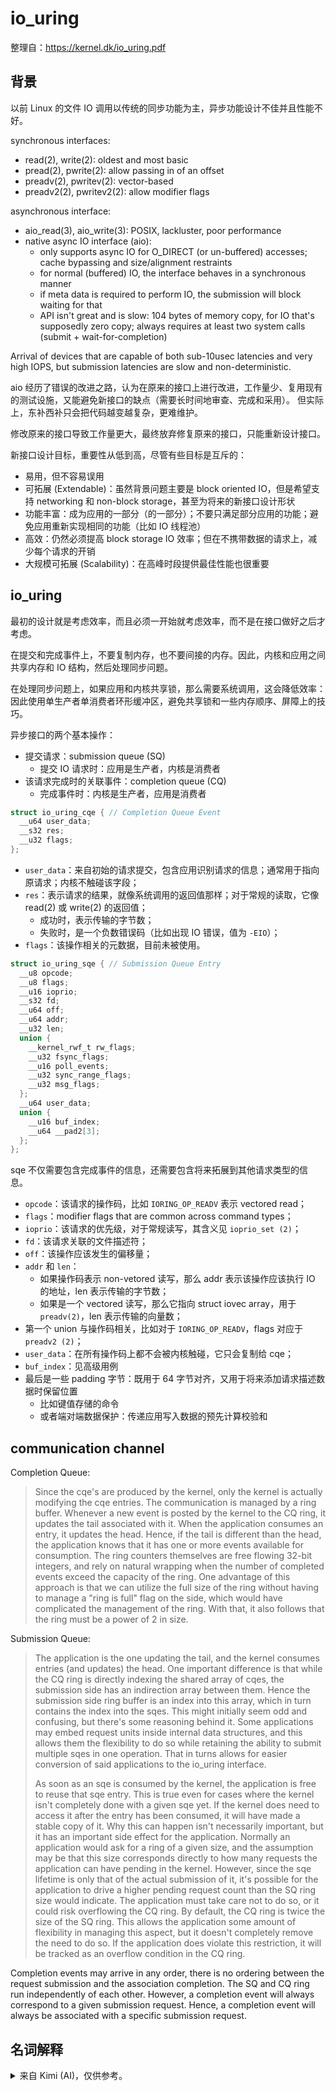 # io_uring

整理自：<https://kernel.dk/io_uring.pdf>

## 背景

以前 Linux 的文件 IO 调用以传统的同步功能为主，异步功能设计不佳并且性能不好。

synchronous interfaces:

* read(2), write(2): oldest and most basic
* pread(2), pwrite(2): allow passing in of an offset
* preadv(2), pwritev(2): vector-based
* preadv2(2), pwritev2(2): allow modifier flags

asynchronous interface:

* aio_read(3), aio_write(3): POSIX, lackluster, poor performance
* native async IO interface (aio):
  * only supports async IO for O_DIRECT (or un-buffered) accesses; cache bypassing and size/alignment restraints
  * for normal (buffered) IO, the interface behaves in a synchronous manner
  * if meta data is required to perform IO, the submission will block waiting for that
  * API isn't great and is slow: 104 bytes of memory copy, for IO that's supposedly zero copy; always requires at least two system calls (submit + wait-for-completion)

Arrival of devices that are capable of both sub-10usec latencies and very high IOPS, but 
submission latencies are slow and non-deterministic.

aio 经历了错误的改进之路，认为在原来的接口上进行改进，工作量少、复用现有的测试设施，又能避免新接口的缺点（需要长时间地审查、完成和采用）。
但实际上，东补西补只会把代码越变越复杂，更难维护。

修改原来的接口导致工作量更大，最终放弃修复原来的接口，只能重新设计接口。

新接口设计目标，重要性从低到高，尽管有些目标是互斥的：
* 易用，但不容易误用
* 可拓展 (Extendable)：虽然背景问题主要是 block oriented IO，但是希望支持 networking 和 non-block storage，甚至为将来的新接口设计形状
* 功能丰富：成为应用的一部分（的一部分）；不要只满足部分应用的功能；避免应用重新实现相同的功能（比如 IO 线程池）
* 高效：仍然必须提高 block storage IO 效率；但在不携带数据的请求上，减少每个请求的开销
* 大规模可拓展 (Scalability)：在高峰时段提供最佳性能也很重要


## io_uring

最初的设计就是考虑效率，而且必须一开始就考虑效率，而不是在接口做好之后才考虑。

在提交和完成事件上，不要复制内存，也不要间接的内存。因此，内核和应用之间共享内存和 IO 结构，然后处理同步问题。

在处理同步问题上，如果应用和内核共享锁，那么需要系统调用，这会降低效率：因此使用单生产者单消费者环形缓冲区，避免共享锁和一些内存顺序、屏障上的技巧。

异步接口的两个基本操作：
* 提交请求：submission queue (SQ)
  * 提交 IO 请求时：应用是生产者，内核是消费者
* 该请求完成时的关联事件：completion queue (CQ)
  * 完成事件时：内核是生产者，应用是消费者

```c
struct io_uring_cqe { // Completion Queue Event
  __u64 user_data;
  __s32 res;
  __u32 flags;
};
```

* `user_data`：来自初始的请求提交，包含应用识别请求的信息；通常用于指向原请求；内核不触碰该字段；
* `res`：表示请求的结果，就像系统调用的返回值那样；对于常规的读取，它像 read(2) 或 write(2) 的返回值；
  * 成功时，表示传输的字节数；
  * 失败时，是一个负数错误码（比如出现 IO 错误，值为 `-EIO`）；
* `flags`：该操作相关的元数据，目前未被使用。


```c
struct io_uring_sqe { // Submission Queue Entry
  __u8 opcode;
  __u8 flags;
  __u16 ioprio;
  __s32 fd;
  __u64 off;
  __u64 addr;
  __u32 len;
  union {
    __kernel_rwf_t rw_flags;
    __u32 fsync_flags;
    __u16 poll_events;
    __u32 sync_range_flags;
    __u32 msg_flags;
  };
  __u64 user_data;
  union {
    __u16 buf_index;
    __u64 __pad2[3];
  };
};
```

sqe 不仅需要包含完成事件的信息，还需要包含将来拓展到其他请求类型的信息。 

* `opcode`：该请求的操作码，比如 `IORING_OP_READV` 表示 vectored read；
* `flags`：modifier flags that are common across command types；
* `ioprio`：该请求的优先级，对于常规读写，其含义见 `ioprio_set (2)`；
* `fd`：该请求关联的文件描述符；
* `off`：该操作应该发生的偏移量；
* `addr` 和 `len`：
  * 如果操作码表示 non-vetored 读写，那么 addr 表示该操作应该执行 IO 的地址，len 表示传输的字节数；
  * 如果是一个 vectored 读写，那么它指向 struct iovec array，用于 `preadv(2)`，len 表示传输的向量数；
* 第一个 union 与操作码相关，比如对于 `IORING_OP_READV`，flags 对应于 `preadv2 (2)`；
* `user_data`：在所有操作码上都不会被内核触碰，它只会复制给 cqe；
* `buf_index`：见高级用例
* 最后是一些 padding 字节：既用于 64 字节对齐，又用于将来添加请求描述数据时保留位置
  * 比如键值存储的命令
  * 或者端对端数据保护：传递应用写入数据的预先计算校验和


## communication channel

Completion Queue:

> Since the cqe's are produced by the kernel, only the kernel is actually modifying
> the cqe entries. The communication is managed by a ring buffer. Whenever a new event is posted by the kernel to the
> CQ ring, it updates the tail associated with it. When the application consumes an entry, it updates the head. Hence, if
> the tail is different than the head, the application knows that it has one or more events available for consumption. The
> ring counters themselves are free flowing 32-bit integers, and rely on natural wrapping when the number of completed
> events exceed the capacity of the ring. One advantage of this approach is that we can utilize the full size of the ring
> without having to manage a "ring is full" flag on the side, which would have complicated the management of the ring.
> With that, it also follows that the ring must be a power of 2 in size.

Submission Queue:

> The application is the one updating the tail, and the kernel consumes
> entries (and updates) the head. One important difference is that while the CQ ring is directly indexing the shared array
> of cqes, the submission side has an indirection array between them. Hence the submission side ring buffer is an index
> into this array, which in turn contains the index into the sqes. This might initially seem odd and confusing, but there's
> some reasoning behind it. Some applications may embed request units inside internal data structures, and this allows
> them the flexibility to do so while retaining the ability to submit multiple sqes in one operation. That in turns allows for
> easier conversion of said applications to the io_uring interface.
> 
> As soon as an sqe is consumed by the kernel, the application is free to reuse that sqe entry. This is true even for cases
> where the kernel isn't completely done with a given sqe yet. If the kernel does need to access it after the entry has been
> consumed, it will have made a stable copy of it. Why this can happen isn't necessarily important, but it has an
> important side effect for the application. Normally an application would ask for a ring of a given size, and the
> assumption may be that this size corresponds directly to how many requests the application can have pending in the
> kernel. However, since the sqe lifetime is only that of the actual submission of it, it's possible for the application to
> drive a higher pending request count than the SQ ring size would indicate. The application must take care not to do so,
> or it could risk overflowing the CQ ring. By default, the CQ ring is twice the size of the SQ ring. This allows the
> application some amount of flexibility in managing this aspect, but it doesn't completely remove the need to do so. If
> the application does violate this restriction, it will be tracked as an overflow condition in the CQ ring. 


Completion events may arrive in any order, there is no ordering between the request submission and the association
completion. The SQ and CQ ring run independently of each other. However, a completion event will always correspond
to a given submission request. Hence, a completion event will always be associated with a specific submission request.



## 名词解释


<details>

<summary>
来自 Kimi (AI)，仅供参考。
</summary>


<div style="font-size: 3.5rem"><code>read(2)</code> 中的 2 的含义</div>

在 Unix 和类 Unix 操作系统中，`read(2)` 中的数字 `2` 表示这是一个系统调用的手册页（man page）的节编号。Unix 手册页被分为多个节，每个节用于描述不同类型的文档：

1. **第 1 节（Section 1）**：用户命令和程序。
2. **第 2 节（Section 2）**：系统调用和库函数。
3. **第 3 节（Section 3）**：库函数，与第 2 节不同，这些是 C 库提供的函数。
4. **第 4 节（Section 4）**：特殊文件、驱动程序和内核接口。
5. **第 5 节（Section 5）**：文件格式和约定。
6. **第 6 节（Section 6）**：游戏和娱乐程序。
7. **第 7 节（Section 7）**：杂项（包括宏和约定）。
8. **第 8 节（Section 8）**：系统管理和维护命令。

`read(2)` 指的是第 2 节中的 `read` 系统调用，它属于系统调用的范畴。当你在终端中输入 `man 2 read` 时，你会得到关于 `read` 系统调用的手册页，其中包含了该系统调用的详细描述、函数原型、参数、返回值、错误代码等信息。这种编号方式有助于用户快速定位到他们需要查看的手册页部分。

<div style="font-size: 3.5rem"><code>_t</code> 后缀</div>

在C语言中，类型后缀 `_t` 通常用来表示该类型是一个类型定义（typedef），它为一个基本数据类型提供一个更具描述性的名称。这种命名约定有助于提高代码的可读性和可维护性。以下是一些常见的带有 `_t` 后缀的类型：

1. **size_t**：表示对象大小的无符号整数类型。
2. **ssize_t**：表示有符号的大小或计数的整数类型。
3. **ptrdiff_t**：表示两个指针之间的差值的有符号整数类型。
4. **intptr_t** 和 **uintptr_t**：分别表示有符号和无符号的整数类型，用于存储指针值。
5. **uint8_t**、**int8_t**、**uint16_t**、**int16_t**、**uint32_t**、**int32_t**、**uint64_t**、**int64_t**：分别表示8位、16位、32位和64位的无符号和有符号整数类型。
6. **float_t** 和 **double_t**：表示浮点数的类型，通常用于实现内部的浮点数操作。

这些类型定义通常在 `<stddef.h>`、`<stdint.h>` 和 `<limits.h>` 等标准头文件中定义。使用 `_t` 后缀的目的是为了让类型名称更具描述性，从而使得代码更加清晰和易于理解。例如，`size_t` 比简单的 `unsigned int` 更能清楚地表达其用途和含义。


<div style="font-size: 3.5rem">read/write 及其变体的签名</div>

它们都定义在`unistd.h`头文件中：

1. **read(2)**：
   ```c
   ssize_t read(int fd, void *buf, size_t count);
   ```
   - `fd`：文件描述符。
   - `buf`：指向缓冲区的指针，用于存储读取的数据。
   - `count`：要读取的字节数。

2. **write(2)**：
   ```c
   ssize_t write(int fd, const void *buf, size_t count);
   ```
   - `fd`：文件描述符。
   - `buf`：指向包含要写入数据的缓冲区的指针。
   - `count`：要写入的字节数。

3. **pread(2)**：
   ```c
   ssize_t pread(int fd, void *buf, size_t count, off_t offset);
   ```
   - `fd`：文件描述符。
   - `buf`：指向缓冲区的指针，用于存储读取的数据。
   - `count`：要读取的字节数。
   - `offset`：相对于文件开始处的偏移量。

4. **pwrite(2)**：
   ```c
   ssize_t pwrite(int fd, const void *buf, size_t count, off_t offset);
   ```
   - `fd`：文件描述符。
   - `buf`：指向包含要写入数据的缓冲区的指针。
   - `count`：要写入的字节数。
   - `offset`：相对于文件开始处的偏移量。

5. **preadv(2)**：
   ```c
   ssize_t preadv(int fd, const struct iovec *iov, int iovcnt, off_t offset);
   ```
   - `fd`：文件描述符。
   - `iov`：指向`iovec`结构体数组的指针，每个`iovec`包含一个内存地址和要读取的长度。
   - `iovcnt`：`iovec`数组中的元素数量。
   - `offset`：相对于文件开始处的偏移量。

6. **pwritev(2)**：
   ```c
   ssize_t pwritev(int fd, const struct iovec *iov, int iovcnt, off_t offset);
   ```
   - `fd`：文件描述符。
   - `iov`：指向`iovec`结构体数组的指针，每个`iovec`包含一个内存地址和要写入的长度。
   - `iovcnt`：`iovec`数组中的元素数量。
   - `offset`：相对于文件开始处的偏移量。

这些系统调用的返回值通常是读取或写入的字节数，如果发生错误则返回-1，并设置`errno`以指示错误原因。`pread`和`pwrite`系列调用不会改变文件的当前偏移量，而`read`和`write`系列调用会改变文件的当前偏移量。`preadv`和`pwritev`允许从文件中分散读取或向文件分散写入数据。


<div style="font-size: 3.5rem"> offload</div>

**Offload** 是一个在计算机科学和网络技术中常用的术语，指的是将某些计算或处理任务从一个系统或组件转移到另一个系统或组件，以减轻主系统的负担，提高效率。

Offload 的定义:
在一般意义上，offload 指的是将不想要的负担或任务转移给其他人或系统。例如，在计算机网络中，可以将数据处理任务从CPU转移到网络接口卡（NIC）上，以降低CPU的负担并提高处理性能。

Offload 在存储系统中的应用:
在存储系统中，offload 技术常用于优化内存使用。例如，在深度学习模型训练过程中，当GPU显存不足时，可以将部分数据暂时存储到CPU内存中，从而释放GPU显存用于计算。此外，offload 还可以用于数据预处理和长期数据存储，以减少对昂贵存储资源的占用。

Offload 技术可以分为多种类型，主要包括：
- **TCP Offload Engine (TOE)**：将TCP连接过程中的计算任务转移到专用硬件（如网卡），以释放CPU资源。
- **Large Segment Offload (LSO)** 和 **Large Receive Offload (LRO)**：分别用于将数据包的分段和合并工作转移到网卡硬件上，从而提高网络性能。
- **Dynamic Computation Offloading**：在AI框架中，offload技术用于将模型权重和中间结果卸载到CPU或其他存储系统，以优化内存使用。

Offload 的优势:
- **性能提升**：通过将计算任务转移到更适合的硬件上，可以显著提高系统的整体性能。
- **资源优化**：减少主系统的负担，使其能够更专注于关键任务。
- **灵活性**：支持在不同设备和资源之间动态分配任务，提高系统的灵活性和响应能力。

总之，offload 是一种有效的技术手段，广泛应用于计算机系统、网络和存储管理中，以提高性能和优化资源使用。


</details>

